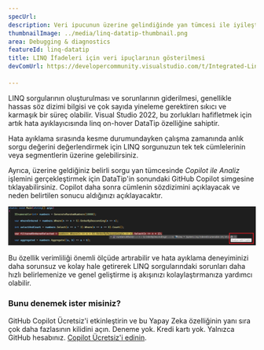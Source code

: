 ```yaml
---
specUrl: 
description: Veri ipucunun üzerine gelindiğinde yan tümcesi ile iyileştirilmiş LINQ ifadesi hata ayıklama deneyimi.
thumbnailImage: ../media/linq-datatip-thumbnail.png
area: Debugging & diagnostics
featureId: linq-datatip
title: LINQ İfadeleri için veri ipuçlarının gösterilmesi
devComUrl: https://developercommunity.visualstudio.com/t/Integrated-Linq-Editor/442398

---
```



LINQ sorgularının oluşturulması ve sorunlarının giderilmesi, genellikle hassas söz dizimi bilgisi ve çok sayıda yineleme gerektiren sıkıcı ve karmaşık bir süreç olabilir. Visual Studio 2022, bu zorlukları hafifletmek için artık hata ayıklayıcısında linq on-hover DataTip özelliğine sahiptir.

Hata ayıklama sırasında kesme durumundayken çalışma zamanında anlık sorgu değerini değerlendirmek için LINQ sorgunuzun tek tek cümlelerinin veya segmentlerin üzerine gelebilirsiniz.

Ayrıca, üzerine geldiğiniz belirli sorgu yan tümcesinde *Copilot ile Analiz* işlemini gerçekleştirmek için DataTip'in sonundaki GitHub Copilot simgesine tıklayabilirsiniz. Copilot daha sonra cümlenin sözdizimini açıklayacak ve neden belirtilen sonucu aldığınızı açıklayacaktır.

![LINQ Hover veri ipucu örneği](../media/linq-hover-example.png)

Bu özellik verimliliği önemli ölçüde artırabilir ve hata ayıklama deneyiminizi daha sorunsuz ve kolay hale getirerek LINQ sorgularındaki sorunları daha hızlı belirlemenize ve genel geliştirme iş akışınızı kolaylaştırmanıza yardımcı olabilir.

### Bunu denemek ister misiniz?
GitHub Copilot Ücretsiz'i etkinleştirin ve bu Yapay Zeka özelliğinin yanı sıra çok daha fazlasının kilidini açın.
Deneme yok. Kredi kartı yok. Yalnızca GitHub hesabınız. [Copilot Ücretsiz'i edinin](https://github.com/settings/copilot).
